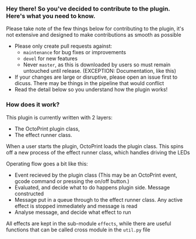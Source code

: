 ### Hey there! So you've decided to contribute to the plugin. Here's what you need to know.

Please take note of the few things below for contributing to the plugin, it's not extensive and designed to make contributions as smooth as possible

* Please only create pull requests against:
  * `maintenance` for bug fixes or improvements
  * `devel` for new features
  * Never `master`, as this is downloaded by users so must remain untouched until release. (EXCEPTION: Documentation, like this)
* If your changes are large or disruptive, please open an issue first to dicuss. There may be things in the pipeline that would conflict
* Read the detail below so you understand how the plugin works!

### How does it work?

This plugin is currently written with 2 layers:
* The OctoPrint plugin class,
* The effect runner class.

When a user starts the plugin, OctoPrint loads the plugin class. This spins off a new process of the effect runner class, which handles driving the LEDs

Operating flow goes a bit like this:

* Event recieved by the plugin class (This may be an OctoPrint event, gcode command or pressing the on/off button.)
* Evaluated, and decide what to do happens plugin side. Message constructed
* Message put in a queue through to the effect runner class. Any active effect is stopped immediately and message is read
* Analyse message, and decide what effect to run

All effects are kept in the sub-module `effects`, while there are useful functions that can be called cross module in the `util.py` file
